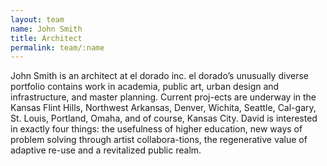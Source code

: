 ```yaml
---
layout: team
name: John Smith
title: Architect
permalink: team/:name
---
```


John Smith is an architect at el dorado inc. el dorado’s unusually diverse portfolio contains work in academia, public art, urban design and infrastructure, and master planning. Current proj-ects are underway in the Kansas Flint Hills, Northwest Arkansas, Denver, Wichita, Seattle, Cal-gary, St. Louis, Portland, Omaha, and of course, Kansas City. David is interested in exactly four things: the usefulness of higher education, new ways of problem solving through artist collabora-tions, the regenerative value of adaptive re-use and a revitalized public realm.